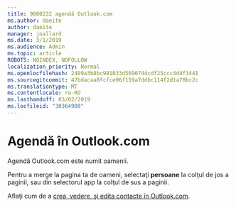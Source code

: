```yaml
---
title: 9000232 agendă Outlook.com
ms.author: daeite
author: daeite
manager: joallard
ms.date: 3/1/2019
ms.audience: Admin
ms.topic: article
ROBOTS: NOINDEX, NOFOLLOW
localization_priority: Normal
ms.openlocfilehash: 2409a3b8bc981033d5690744cdf25ccc4d4f3441
ms.sourcegitcommit: 47bdacaa8fcfce06f159a7ddbc114f2d1a70bc2c
ms.translationtype: MT
ms.contentlocale: ro-RO
ms.lasthandoff: 03/02/2019
ms.locfileid: "30364908"
---
```

# <a name="address-book-in-outlookcom"></a>Agendă în Outlook.com

Agendă Outlook.com este numit oamenii.

Pentru a merge la pagina ta de oameni, selectaţi **persoane** la colţul de jos a paginii, sau din selectorul app la colţul de sus a paginii.

Aflaţi cum de a [crea, vedere, şi edita contacte în Outlook.com](https://support.office.com/article/5b909158-036e-4820-92f7-2a27f57b9f01).